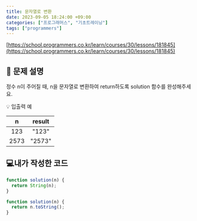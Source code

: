 ```yaml
---
title: 문자열로 변환
date: 2023-09-05 18:24:00 +09:00
categories: ["프로그래머스", "기초트레이닝"]
tags: ["programmers"]
---
```


[https://school.programmers.co.kr/learn/courses/30/lessons/181845](https://school.programmers.co.kr/learn/courses/30/lessons/181845)

## 📔 문제 설명

정수 n이 주어질 때, n을 문자열로 변환하여 return하도록 solution 함수를 완성해주세요.

💡 입출력 예

|  n   | result |
| :--: | :----: |
| 123  | "123"  |
| 2573 | "2573" |

## 💻내가 작성한 코드

```js
function solution(n) {
  return String(n);
}
```

```js
function solution(n) {
  return n.toString();
}
```

